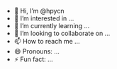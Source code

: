 - 👋 Hi, I’m @hpycn
- 👀 I’m interested in ...
- 🌱 I’m currently learning ...
- 💞️ I’m looking to collaborate on ...
- 📫 How to reach me ...
- 😄 Pronouns: ...
- ⚡ Fun fact: ...

<!---
hpycn/hpycn is a ✨ special ✨ repository because its `README.md` (this file) appears on your GitHub profile.
You can click the Preview link to take a look at your changes.
--->
